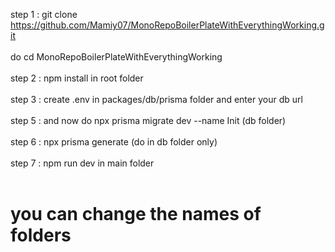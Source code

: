 step 1 : git clone https://github.com/Mamiy07/MonoRepoBoilerPlateWithEverythingWorking.git
<br><br/>
do cd MonoRepoBoilerPlateWithEverythingWorking 
<br><br/>
step 2 : npm install in root folder
<br><br/>
step 3 : create .env in packages/db/prisma folder and enter your db url
<br><br/>
step 5 : and now do npx prisma migrate dev --name Init (db folder)
<br><br/>
step 6 : npx prisma generate (do in db folder only)
<br><br/>
step 7 : npm run dev in main folder
<br><br/>

# you can change the names of folders 
